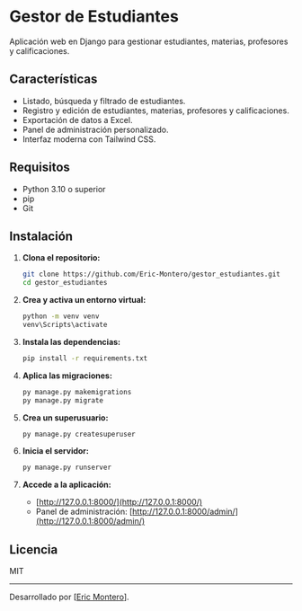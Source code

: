# Gestor de Estudiantes

Aplicación web en Django para gestionar estudiantes, materias, profesores y calificaciones.

## Características

- Listado, búsqueda y filtrado de estudiantes.
- Registro y edición de estudiantes, materias, profesores y calificaciones.
- Exportación de datos a Excel.
- Panel de administración personalizado.
- Interfaz moderna con Tailwind CSS.

## Requisitos

- Python 3.10 o superior
- pip
- Git

## Instalación

1. **Clona el repositorio:**
   ```sh
   git clone https://github.com/Eric-Montero/gestor_estudiantes.git
   cd gestor_estudiantes
   ```

2. **Crea y activa un entorno virtual:**
   ```sh
   python -m venv venv
   venv\Scripts\activate
   ```

3. **Instala las dependencias:**
   ```sh
   pip install -r requirements.txt
   ```

4. **Aplica las migraciones:**
   ```sh
   py manage.py makemigrations
   py manage.py migrate
   ```

5. **Crea un superusuario:**
   ```sh
   py manage.py createsuperuser
   ```

6. **Inicia el servidor:**
   ```sh
   py manage.py runserver
   ```

7. **Accede a la aplicación:**
   - [http://127.0.0.1:8000/](http://127.0.0.1:8000/)
   - Panel de administración: [http://127.0.0.1:8000/admin/](http://127.0.0.1:8000/admin/)

## Licencia

MIT

---

Desarrollado por [[Eric Montero](https://github.com/Eric-Montero)].